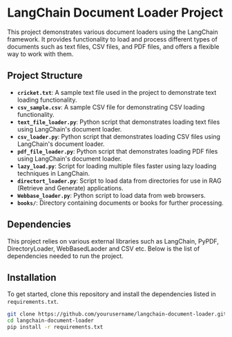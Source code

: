 # LangChain Document Loader Project

This project demonstrates various document loaders using the LangChain framework. It provides functionality to load and process different types of documents such as text files, CSV files, and PDF files, and offers a flexible way to work with them.

## Project Structure

- **`cricket.txt`**: A sample text file used in the project to demonstrate text loading functionality.
- **`csv_sample.csv`**: A sample CSV file for demonstrating CSV loading functionality.
- **`text_file_loader.py`**: Python script that demonstrates loading text files using LangChain's document loader.
- **`csv_loader.py`**: Python script that demonstrates loading CSV files using LangChain's document loader.
- **`pdf_file_loader.py`**: Python script that demonstrates loading PDF files using LangChain's document loader.
- **`lazy_load.py`**: Script for loading multiple files faster using lazy loading techniques in LangChain.
- **`directort_loader.py`**: Script to load data from directories for use in RAG (Retrieve and Generate) applications.
- **`Webbase_loader.py`**: Python script to load data from web browsers.
- **`books/`**: Directory containing documents or books for further processing.

## Dependencies

This project relies on various external libraries such as LangChain, PyPDF, DirectoryLoader, WebBasedLaoder and CSV etc. Below is the list of dependencies needed to run the project.

## Installation

To get started, clone this repository and install the dependencies listed in `requirements.txt`.

```bash
git clone https://github.com/yourusername/langchain-document-loader.git
cd langchain-document-loader
pip install -r requirements.txt
